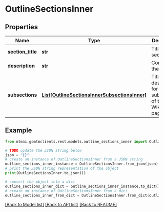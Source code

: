 # OutlineSectionsInner


## Properties

Name | Type | Description | Notes
------------ | ------------- | ------------- | -------------
**section_title** | **str** | Title of the section | 
**description** | **str** | Content of the section | 
**subsections** | [**List[OutlineSectionsInnerSubsectionsInner]**](OutlineSectionsInnerSubsectionsInner.md) | Titles and descriptions for each subsection of the Wikipedia page | [optional] 

## Example

```python
from mtmai.gomtmclients.rest.models.outline_sections_inner import OutlineSectionsInner

# TODO update the JSON string below
json = "{}"
# create an instance of OutlineSectionsInner from a JSON string
outline_sections_inner_instance = OutlineSectionsInner.from_json(json)
# print the JSON string representation of the object
print(OutlineSectionsInner.to_json())

# convert the object into a dict
outline_sections_inner_dict = outline_sections_inner_instance.to_dict()
# create an instance of OutlineSectionsInner from a dict
outline_sections_inner_from_dict = OutlineSectionsInner.from_dict(outline_sections_inner_dict)
```
[[Back to Model list]](../README.md#documentation-for-models) [[Back to API list]](../README.md#documentation-for-api-endpoints) [[Back to README]](../README.md)


